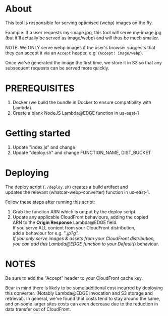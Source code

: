 # About
This tool is responsible for serving optimised (webp) images
on the fly.

Example: If a user requests my-image.jpg, this tool will serve my-image.jpg (but it'll actually be served as image/webp) and will thus be much smaller.

NOTE: We ONLY serve webp images if the user's browser suggests
that they can accept it via an `Accept` header, e.g. (`Accept: image/webp`).

Once we've generated the image the first time, we store it in S3 so that any subsequent requests can be served more quickly.

# PREREQUISITES
1. Docker (we build the bundle in Docker to ensure compatibility with Lambda).
2. Create a blank NodeJS Lambda@EDGE function in us-east-1

# Getting started
1. Update "index.js" and change 
2. Update "deploy.sh" and change FUNCTION_NAME, DIST_BUCKET

# Deploying
The deploy script (`./deploy.sh`) creates a build artifact and  
updates the relevant (whatcar-webp-converter) function in us-east-1.

Follow these steps after running this script:  
1. Grab the function ARN which is output by the deploy script.  
2. Update any applicable CloudFront behaviours, adding the copied  
ARN to the **Origin Response** Lambda@EDGE field.  
If you serve ALL content from your CloudFront distribution,  
add a behaviour for e.g. "*.jp?g".  
If you only serve images & assets from your CloudFront distribution,  
   you can add this Lambda@EDGE function to your Default(*) behaviour.

# NOTES
Be sure to add the "Accept" header to your CloudFront cache key.

Bear in mind there is likely to be some additional cost incurred by
deploying this converter. (Notably Lambda@EDGE invocation and S3 storage
and retrieval). In general, we've found that costs tend to stay around the same,
and on some larger sites costs can even decrease due to the reduction in data
transfer out of CloudFront.
